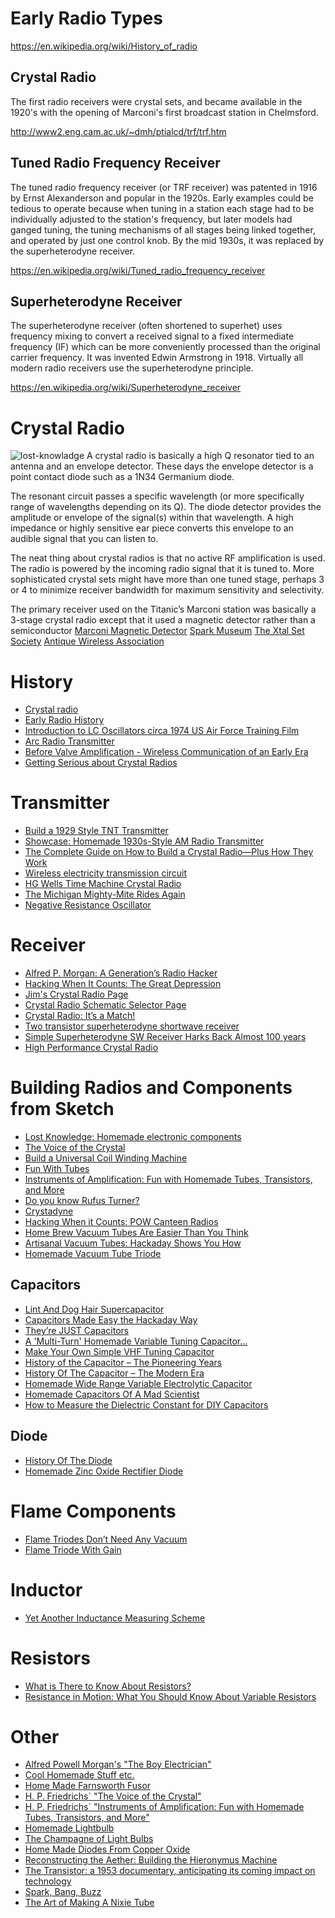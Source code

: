 # Early Radio Types
https://en.wikipedia.org/wiki/History_of_radio

## Crystal Radio
The first radio receivers were crystal sets,
and became available in the 1920's with the opening of
Marconi's first broadcast station in Chelmsford.

http://www2.eng.cam.ac.uk/~dmh/ptialcd/trf/trf.htm

## Tuned Radio Frequency Receiver
The tuned radio frequency receiver (or TRF receiver)
was patented in 1916 by Ernst Alexanderson and popular in the 1920s.
Early examples could be tedious to operate because when tuning in a station
each stage had to be individually adjusted to the station's frequency,
but later models had ganged tuning,
the tuning mechanisms of all stages being linked together,
and operated by just one control knob.
By the mid 1930s, it was replaced by the superheterodyne receiver.

https://en.wikipedia.org/wiki/Tuned_radio_frequency_receiver

## Superheterodyne Receiver
The superheterodyne receiver (often shortened to superhet)
uses frequency mixing to convert a received signal to a fixed intermediate frequency (IF)
which can be more conveniently processed than the original carrier frequency.
It was invented Edwin Armstrong in 1918.
Virtually all modern radio receivers use the superheterodyne principle.

https://en.wikipedia.org/wiki/Superheterodyne_receiver

# Crystal Radio
![lost-knowladge](http://i0.wp.com/cdn.makezine.com/uploads/2009/02/lk_banner2.jpg?resize=189%2C207)
A crystal radio is basically a high Q resonator tied to an antenna and an envelope detector.
These days the envelope detector is a point contact diode such as a 1N34 Germanium diode.

The resonant circuit passes a specific wavelength (or more specifically range of wavelengths depending on its Q). The diode detector provides the amplitude or envelope of the signal(s) within that wavelength. A high impedance or highly sensitive ear piece converts this envelope to an audible signal that you can listen to.

The neat thing about crystal radios is that no active RF amplification is used. The radio is powered by the incoming radio signal that it is tuned to. More sophisticated crystal sets might have more than one tuned stage, perhaps 3 or 4 to minimize receiver bandwidth for maximum sensitivity and selectivity.

The primary receiver used on the Titanic’s Marconi station was basically a 3-stage crystal radio except that it used a magnetic detector rather than a semiconductor
[Marconi Magnetic Detector](http://www.sparkmuseum.com/MAGGIE.HTM)
[Spark Museum](http://www.sparkmuseum.com/RADIOS.HTM)
[The Xtal Set Society](https://www.midnightscience.net/)
[Antique Wireless Association](http://www.antiquewireless.org/)


# History
* [Crystal radio](https://en.m.wikipedia.org/wiki/Crystal_radio)
* [Early Radio History](http://earlyradiohistory.us/index.html)
* [Introduction to LC Oscillators circa 1974 US Air Force Training Film](https://www.youtube.com/watch?v=1uSBKUsKpYQ)
* [Arc Radio Transmitter](http://www.mrc.uidaho.edu/~atkinson/ECE591/Fall2014/Presentations/Callaway.pdf)
* [Before Valve Amplification - Wireless Communication of an Early Era](http://www.qsl.net/vk5br/Before_Valve_Amp.pdf)
* [Getting Serious about Crystal Radios](http://hackaday.com/2016/04/07/getting-serious-about-crystal-radios/)

# Transmitter
* [Build a 1929 Style TNT Transmitter](http://members.shaw.ca/ve7sl/tnt.html)
* [Showcase: Homemade 1930s-Style AM Radio Transmitter](http://retrovoltage.com/2011/04/05/showcase-homemade-1930s-style-am-radio-transmitter/)
* [The Complete Guide on How to Build a Crystal Radio—Plus How They Work](http://steampunk.wonderhowto.com/how-to/complete-guide-build-crystal-radio-plus-they-work-0141117/)
* [Wireless electricity transmission circuit](http://www.instructables.com/id/Wireless-electricity-transmission-circuit/?ALLSTEPS)
* [HG Wells Time Machine Crystal Radio](http://crystalradioclub.co.uk/groberts.htm)
* [The Michigan Mighty-Mite Rides Again](http://hackaday.com/2016/01/29/the-michigan-mighty-mite-rides-again/)
* [Negative Resistance Oscillator](http://www.sparkbangbuzz.com/index.html)

# Receiver
* [Alfred P. Morgan: A Generation’s Radio Hacker](http://hackaday.com/2015/12/11/alfred-p-morgan-a-generations-radio-hacker/)
* [Hacking When It Counts: The Great Depression](http://hackaday.com/2016/01/07/hacking-when-it-counts-the-great-depression/)
* [Jim's Crystal Radio Page](http://www.hobbytech.com/crystalradio/crystalradio.htm)
* [Crystal Radio Schematic Selector Page](http://makearadio.com/crystal/crystal-schematics.php)
* [Crystal Radio: It’s a Match!](http://hackaday.com/2015/09/05/crystal-radio-its-a-match/)
* [Two transistor superheterodyne shortwave receiver](http://hackaday.com/2015/03/08/simple-superheterodyne-sw-receiver-harks-back-almost-100-years/)
* [Simple Superheterodyne SW Receiver Harks Back Almost 100 years](http://hackaday.com/2015/03/08/simple-superheterodyne-sw-receiver-harks-back-almost-100-years/)
* [High Performance Crystal Radio](http://hackaday.com/2016/09/16/high-performance-crystal-radio/)

# Building Radios and Components from Sketch
* [Lost Knowledge: Homemade electronic components](http://makezine.com/2009/04/14/lost-knowledge-homemade-electronic/)
* [The Voice of the Crystal](http://www.amazon.com/dp/0967190509/ref=wl_it_dp_o_pC_nS_ttl?_encoding=UTF8&colid=363R5Y466YLW&coliid=I12STRWY8ZX3RV)
* [Build a Universal Coil Winding Machine](http://www.amazon.com/Build-Universal-Coil-Winding-Machine/dp/187808710X/ref=pd_sim_14_4?ie=UTF8&dpID=41MuvM7FzXL&dpSrc=sims&preST=_AC_UL160_SR124%2C160_&refRID=09DR6PYCCF9HGTF78H2C)
* [Fun With Tubes](http://www.funwithtubes.net/)
* [Instruments of Amplification: Fun with Homemade Tubes, Transistors, and More](http://www.amazon.com/Instruments-Amplification-Homemade-Tubes-Transistors/dp/0967190517/ref=pd_sim_14_1?ie=UTF8&dpID=41pjdMXQsFL&dpSrc=sims&preST=_AC_UL160_SR103%2C160_&refRID=09DR6PYCCF9HGTF78H2C)
* [Do you know Rufus Turner?](http://hackaday.com/2016/02/15/do-you-know-rufus-turner/)
* [Crystadyne](http://www.a-reny.com/iexplorer/cristadyne.html)
* [Hacking When it Counts: POW Canteen Radios](http://hackaday.com/2016/04/21/hacking-when-it-counts-pow-canteen-radios/#more-201155)
* [Home Brew Vacuum Tubes Are Easier Than You Think](http://hackaday.com/2016/05/04/home-brew-vacuum-tubes-are-easier-than-you-think/)
* [Artisanal Vacuum Tubes: Hackaday Shows You How](http://hackaday.com/2014/11/21/artisanal-vacuum-tubes-hackaday-shows-you-how/)
* [Homemade Vacuum Tube Triode](http://www.sparkbangbuzz.com/els/hm-triode-el.htm)

## Capacitors
* [Lint And Dog Hair Supercapacitor](http://hackaday.com/2016/04/30/lint-and-dog-hair-supercapacitor/)
* [Capacitors Made Easy the Hackaday Way](https://hackaday.com/2016/06/21/capacitors-made-easy-the-hackaday-way/)
* [They’re JUST Capacitors](http://phy.supplyframe.com/2016/04/17/james-lewis-kemet-theyre-just-capacitors/)
* [A 'Multi-Turn' Homemade Variable Tuning Capacitor...](http://earthground.8m.com/tuning%20capacitor.htm)
* [Make Your Own Simple VHF Tuning Capacitor](http://hackaday.com/2016/09/02/make-your-own-simple-vhf-tuning-capacitor/)
* [History of the Capacitor – The Pioneering Years](http://hackaday.com/2016/07/12/history-of-the-capacitor-the-pioneering-years/)
* [History Of The Capacitor – The Modern Era](http://hackaday.com/2016/07/26/history-of-the-capacitor-the-modern-era/)
* [Homemade Wide Range Variable Electrolytic Capacitor](http://www.sparkbangbuzz.com/els/varelec-el.htm)
* [Homemade Capacitors Of A Mad Scientist](http://hackaday.com/2016/10/03/homemade-capacitors-of-a-mad-scientist/)
* [How to Measure the Dielectric Constant for DIY Capacitors](http://hackaday.com/2016/10/12/measuring-the-dielectric-constant-for-diy-capacitors/)

## Diode
* [History Of The Diode](http://hackaday.com/2016/08/15/history-of-the-diode/)
* [Homemade Zinc Oxide Rectifier Diode](http://sparkbangbuzz.com/zinc-oxide-diode/zinc-oxide-diode.htm)

# Flame Components
* [Flame Triodes Don’t Need Any Vacuum](http://hackaday.com/2016/05/26/flame-triodes-dont-need-any-vacuum/)
* [Flame Triode With Gain](http://www.sparkbangbuzz.com/flame-amp/flameamp.htm)

# Inductor
* [Yet Another Inductance Measuring Scheme](http://hackaday.com/2016/09/15/yet-another-inductance-measuring-scheme/)

# Resistors
* [What is There to Know About Resistors?](http://hackaday.com/2016/09/06/what-is-there-to-know-about-resistors/)
* [Resistance in Motion: What You Should Know About Variable Resistors](http://hackaday.com/2016/09/16/resistance-in-motion-everything-you-should-know-about-variable-resistors/)

# Other
* [Alfred Powell Morgan's "The Boy Electrician"](https://books.google.com/books/about/The_Boy_Electrician.html?id=G09NAAAAYAAJ)
* [Cool Homemade Stuff etc.](http://www.sparkbangbuzz.com/index.html)
* [Home Made Farnsworth Fusor](http://hackaday.com/2016/03/26/home-made-farnsworth-fusor/)
* [H. P. Friedrichs` "The Voice of the Crystal"](http://www.hpfriedrichs.com/mybooks/votc/bks-votc.htm)
* [H. P. Friedrichs` "Instruments of Amplification: Fun with Homemade Tubes, Transistors, and More"](http://www.hpfriedrichs.com/mybooks/ioa/bks-ioa.htm)
* [Homemade Lightbulb](http://www.instructables.com/id/Homemade-Lightbulb/?ALLSTEPS)
* [The Champagne of Light Bulbs](http://hackaday.com/2016/07/07/the-champagne-of-light-bulbs/)
* [Home Made Diodes From Copper Oxide](http://hackaday.com/2016/05/01/home-made-diodes-from-copper-oxide/)
* [Reconstructing the Aether: Building the Hieronymus Machine](https://josephmax.wordpress.com/2010/04/28/hieronymus_machine_1/)
* [The Transistor: a 1953 documentary, anticipating its coming impact on technology](https://www.youtube.com/watch?v=V9xUQWo4vN0)
* [Spark, Bang, Buzz](http://www.sparkbangbuzz.com/index.html)
* [The Art of Making A Nixie Tube](http://hackaday.com/2016/10/04/the-art-of-making-a-nixie-tube/)
